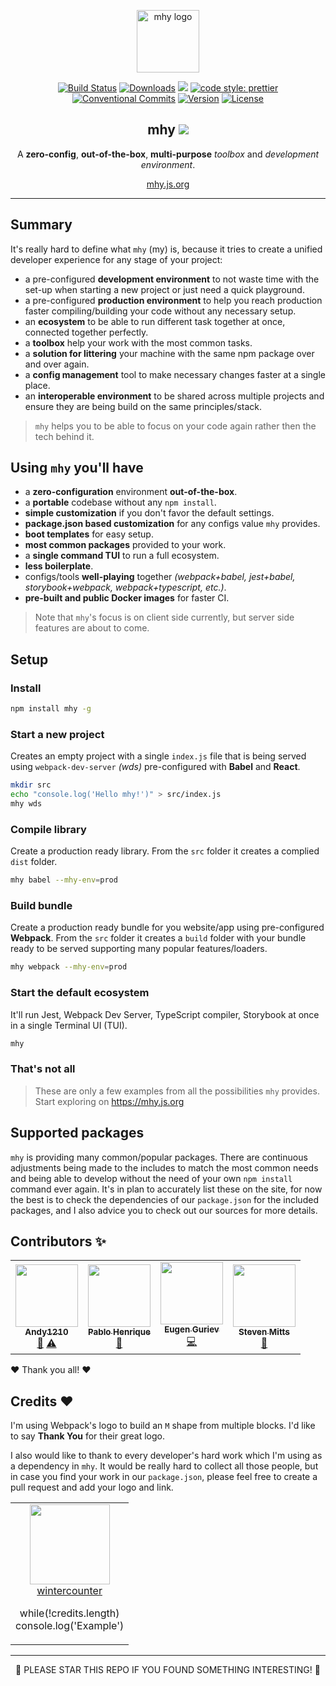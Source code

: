 <p align="center"><a href="https://mhy.js.org" target="_blank"><img width="100" src="https://github.com/wintercounter/mhy/raw/master/docs/.gitbook/assets/logo-2.png" alt="mhy logo"></a></p>

<p align="center">
  <a href="https://circleci.com/gh/wintercounter/mhy/tree/master"><img src="https://img.shields.io/circleci/project/github/wintercounter/mhy/master.svg" alt="Build Status"></a>
  <a href="https://npmcharts.com/compare/mhy?minimal=true"><img src="https://img.shields.io/npm/dm/mhy.svg" alt="Downloads"></a>
  <a href="https://david-dm.org/wintercounter/mhy" title="dependencies status"><img src="https://david-dm.org/wintercounter/mhy/status.svg"/></a>
  <a href="https://github.com/prettier/prettier" rel="nofollow"><img src="https://img.shields.io/badge/code_style-prettier-ff69b4.svg" alt="code style: prettier"></a>
  <a href="https://conventionalcommits.org"><img src="https://img.shields.io/badge/Conventional%20Commits-1.0.0-yellow.svg" alt="Conventional Commits"></a>
  <a href="https://www.npmjs.com/package/mhy"><img src="https://img.shields.io/npm/v/mhy.svg" alt="Version"></a>
  <a href="https://www.npmjs.com/package/mhy"><img src="https://img.shields.io/npm/l/mhy.svg" alt="License"></a>
</p>

<h2 align="center">mhy <a target="_blank" href="https://twitter.com/intent/tweet?text=Try%20out%20%23mhy%20as%20your%20new%20JavaScript%20development%20environment.%20https%3A%2F%2Fmhy.js.org&hashtags=mhy,webpack,babel,jest,typescript,frontend,developers,javascript,html"><img src="https://img.shields.io/twitter/url/http/shields.io.svg?style=social" /></a></h2>

<p align="center">A <strong>zero-config</strong>, <strong>out-of-the-box</strong>, <strong>multi-purpose</strong> <i>toolbox</i> and <i>development environment</i>.</p>

<p align="center"><a href="https://mhy.js.org" target=_blank>mhy.js.org</a></p>

---

## Summary

It's really hard to define what `mhy` \(my\) is, because it tries to create a unified developer experience for any stage of your project:

- a pre-configured **development environment** to not waste time with the set-up when starting a new project or just need a quick playground.
- a pre-configured **production environment** to help you reach production faster compiling/building your code without any necessary setup.
- an **ecosystem** to be able to run different task together at once, connected together perfectly.
- a **toolbox** help your work with the most common tasks.
- a **solution for littering** your machine with the same npm package over and over again.
- a **config management** tool to make necessary changes faster at a single place.
- an **interoperable environment** to be shared across multiple projects and ensure they are being build on the same principles/stack.

> `mhy` helps you to be able to focus on your code again rather then the tech behind it.

## Using `mhy` you'll have

- a **zero-configuration** environment **out-of-the-box**.
- a **portable** codebase without any `npm install`.
- **simple customization** if you don't favor the default settings.
- **package.json based customization** for any configs value `mhy` provides.
- **boot templates** for easy setup.
- **most common packages** provided to your work.
- a **single command TUI** to run a full ecosystem.
- **less boilerplate**.
- configs/tools **well-playing** together _(webpack+babel, jest+babel, storybook+webpack, webpack+typescript, etc.)_.
- **pre-built and public Docker images** for faster CI.

> Note that `mhy`'s focus is on client side currently, but server side features are about to come.

## Setup

### Install

```bash
npm install mhy -g
```

### Start a new project

Creates an empty project with a single `index.js` file that is being served using `webpack-dev-server` _(wds)_ pre-configured with **Babel** and **React**.

```bash
mkdir src
echo "console.log('Hello mhy!')" > src/index.js
mhy wds
```

### Compile library

Create a production ready library. From the `src` folder it creates a complied `dist` folder.

```bash
mhy babel --mhy-env=prod
```

### Build bundle

Create a production ready bundle for you website/app using pre-configured **Webpack**. From the `src` folder it creates a `build` folder with your bundle ready to be served supporting many popular features/loaders.

```bash
mhy webpack --mhy-env=prod
```

### Start the default ecosystem

It'll run Jest, Webpack Dev Server, TypeScript compiler, Storybook at once in a single Terminal UI (TUI).

```bash
mhy
```

### That's not all

> These are only a few examples from all the possibilities `mhy` provides. Start exploring on https://mhy.js.org

## Supported packages

`mhy` is providing many common/popular packages. There are continuous adjustments being made to the includes to match the most common needs and being able to develop without the need of your own `npm install` command ever again. It's in plan to accurately list these on the site, for now the best is to check the dependencies of our `package.json` for the included packages, and I also advice you to check out our sources for more details.

## Contributors ✨

<!-- ALL-CONTRIBUTORS-LIST:START - Do not remove or modify this section -->
<!-- prettier-ignore-start -->
<!-- markdownlint-disable -->
<table>
  <tr>
    <td align="center"><a href="http://andy1210.com"><img src="https://avatars0.githubusercontent.com/u/964291?v=4" width="100px;" alt=""/><br /><sub><b>Andy1210</b></sub></a><br /><a href="https://github.com/wintercounter/mhy/issues?q=author%3AAndy1210" title="Bug reports">🐛</a> <a href="https://github.com/wintercounter/mhy/commits?author=Andy1210" title="Tests">⚠️</a></td>
    <td align="center"><a href="https://github.com/pablohpsilva"><img src="https://avatars1.githubusercontent.com/u/2090635?v=4" width="100px;" alt=""/><br /><sub><b>Pablo Henrique</b></sub></a><br /><a href="https://github.com/wintercounter/mhy/commits?author=pablohpsilva" title="Documentation">📖</a></td>
    <td align="center"><a href="http://beagl.in"><img src="https://avatars0.githubusercontent.com/u/8502021?v=4" width="100px;" alt=""/><br /><sub><b>Eugen Guriev</b></sub></a><br /><a href="https://github.com/wintercounter/mhy/commits?author=gcofficial" title="Code">💻</a></td>
    <td align="center"><a href="https://github.com/stevenmitts"><img src="https://avatars1.githubusercontent.com/u/13355405?v=4" width="100px;" alt=""/><br /><sub><b>Steven Mitts</b></sub></a><br /><a href="https://github.com/wintercounter/mhy/commits?author=stevenmitts" title="Documentation">📖</a></td>
  </tr>
</table>

<!-- markdownlint-enable -->
<!-- prettier-ignore-end -->
<!-- ALL-CONTRIBUTORS-LIST:END -->

❤ Thank you all! ❤

## Credits ❤

I'm using Webpack's logo to build an `M` shape from multiple blocks. I'd like to say **Thank You** for their great logo.

I also would like to thank to every developer's hard work which I'm using as a dependency in `mhy`. It would be really hard to collect all those people, but in case you find your work in our `package.json`, please feel free to create a pull request and add your logo and link.

<table>
  <tbody>
    <tr>
      <td align="center" valign="top">
        <img width="128" height="128" src="https://github.com/wintercounter.png?s=128">
        <br>
        <a href="https://github.com/wintercounter">wintercounter</a>
        <p>
            while(!credits.length)<br>
            console.log('Example')
        </p>
      </td>
     </tr>
  </tbody>
</table>

---

<p align="center">🌟 PLEASE STAR THIS REPO IF YOU FOUND SOMETHING INTERESTING! 🌟</p>

